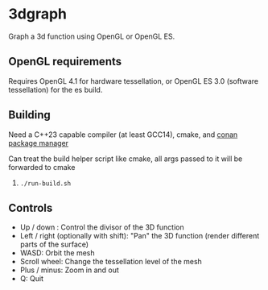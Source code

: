 # 3dgraph

Graph a 3d function using OpenGL or OpenGL ES. 

## OpenGL requirements
Requires OpenGL 4.1 for hardware tessellation, or OpenGL ES 3.0 (software tessellation) for the es build.

## Building
Need a C++23 capable compiler (at least GCC14), cmake, and [conan package manager](https://conan.io)

Can treat the build helper script like cmake, all args passed to it will be forwarded to cmake
1. `./run-build.sh`

## Controls
* Up / down : Control the divisor of the 3D function
* Left / right (optionally with shift): "Pan" the 3D function (render different parts of the surface)
* WASD: Orbit the mesh
* Scroll wheel: Change the tessellation level of the mesh
* Plus / minus: Zoom in and out
* Q: Quit

